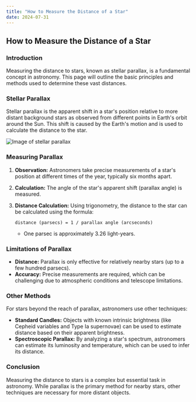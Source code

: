 ```yaml
---
title: "How to Measure the Distance of a Star"
date: 2024-07-31
---
```


## How to Measure the Distance of a Star

### Introduction

Measuring the distance to stars, known as stellar parallax, is a fundamental concept in astronomy. This page will outline the basic principles and methods used to determine these vast distances.

### Stellar Parallax

Stellar parallax is the apparent shift in a star's position relative to more distant background stars as observed from different points in Earth's orbit around the Sun. This shift is caused by the Earth's motion and is used to calculate the distance to the star.

![Image of stellar parallax](https://upload.wikimedia.org/wikipedia/commons/thumb/7/7d/Stellarparallax_parsec1.svg/440px-Stellarparallax_parsec1.svg.png)

### Measuring Parallax

1. **Observation:** Astronomers take precise measurements of a star's position at different times of the year, typically six months apart.
2. **Calculation:** The angle of the star's apparent shift (parallax angle) is measured.
3. **Distance Calculation:** Using trigonometry, the distance to the star can be calculated using the formula:

   ```
   distance (parsecs) = 1 / parallax angle (arcseconds)
   ```

   * One parsec is approximately 3.26 light-years.

### Limitations of Parallax

* **Distance:** Parallax is only effective for relatively nearby stars (up to a few hundred parsecs).
* **Accuracy:** Precise measurements are required, which can be challenging due to atmospheric conditions and telescope limitations.

### Other Methods

For stars beyond the reach of parallax, astronomers use other techniques:

* **Standard Candles:** Objects with known intrinsic brightness (like Cepheid variables and Type Ia supernovae) can be used to estimate distance based on their apparent brightness.
* **Spectroscopic Parallax:** By analyzing a star's spectrum, astronomers can estimate its luminosity and temperature, which can be used to infer its distance.

### Conclusion

Measuring the distance to stars is a complex but essential task in astronomy. While parallax is the primary method for nearby stars, other techniques are necessary for more distant objects.
